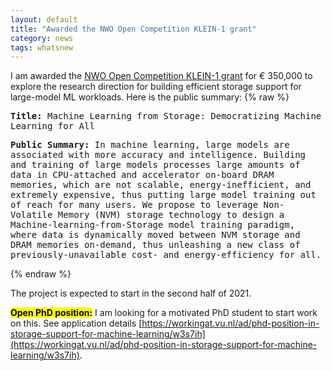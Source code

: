 ```yaml
---
layout: default
title: "Awarded the NWO Open Competition KLEIN-1 grant"
category: news
tags: whatsnew
---
```

I am awarded the [NWO Open Competition KLEIN-1 grant](https://www.nwo.nl/en/news/sixteen-innovative-research-projects-launched-through-domain-science-klein-0) for € 350,000 to explore the research direction for building efficient storage support for large-model ML workloads. Here is the public summary:
{% raw %}
<style>
p.a {
  font-family: "Lucida Console", Monaco, monospace;
}
</style>

<p class="a"><b>Title:</b> Machine Learning from Storage: Democratizing Machine Learning for All<br/></p>

<p class="a"><b>Public Summary:</b> In machine learning, large models are associated with more accuracy and intelligence. Building and training of large models processes large amounts of data in CPU-attached and accelerator on-board DRAM memories, which are not scalable, energy-inefficient, and extremely expensive, thus putting large model training out of reach for many users. We propose to leverage Non-Volatile Memory (NVM) storage technology to design a Machine-learning-from-Storage model training paradigm, where data is dynamically moved between NVM storage and DRAM memories on-demand, thus unleashing a new class of previously-unavailable cost- and energy-efficiency for all.<br/></p>
{% endraw %}

The project is expected to start in the second half of 2021. 

<mark><b>Open PhD position:</b></mark> I am looking for a motivated PhD student to start work on this. See application details [https://workingat.vu.nl/ad/phd-position-in-storage-support-for-machine-learning/w3s7ih](https://workingat.vu.nl/ad/phd-position-in-storage-support-for-machine-learning/w3s7ih). 

